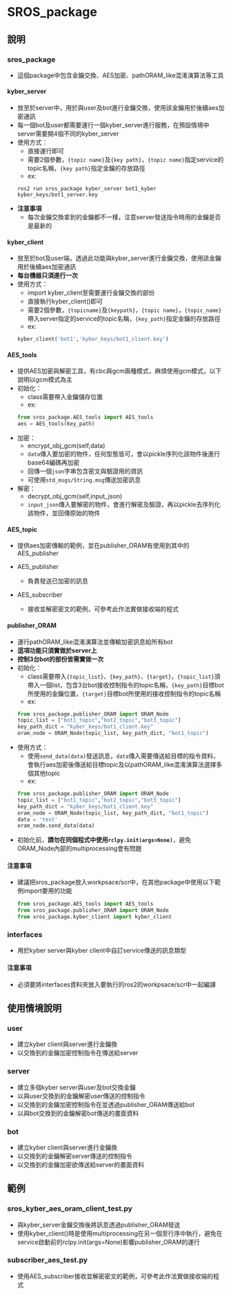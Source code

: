 # SROS_package

## 說明

### sros_package
* 這個package中包含金鑰交換、AES加密、pathORAM_like混淆演算法等工具

#### kyber_server
* 放至於server中，用於與user及bot進行金鑰交換，使用該金鑰用於後續aes加密通訊
* 每一個bot及user都需要運行一個kyber_server進行服務，在預設情境中server需要開4個不同的kyber_server
* 使用方式：
    * 直接運行即可
    * 需要2個參數，`{topic name}`及`{key path}`，`{topic name}`指定service的topic名稱，`{key path}`指定金鑰的存放路徑
    * ex:
    ```bash=
    ros2 run sros_package kyber_server bot1_kyber kyber_keys/bot1_server.key
    ```
* **注意事項**
    * 每次金鑰交換拿到的金鑰都不一樣，注意server發送指令時用的金鑰是否是最新的

#### kyber_client
* 放至於bot及user端，透過此功能與kyber_server進行金鑰交換，使用該金鑰用於後續aes加密通訊
* **每台機器只須進行一次**
* 使用方式：
    * import kyber_client至需要運行金鑰交換的部份
    * 直接執行kyber_client()即可
    * 需要2個參數，`{topicname}`及`{keypath}`，`{topic name}`，`{topic_name}`帶入server指定的service的topic名稱，`{key_path}`指定金鑰的存放路徑
    * ex:
    ```python
    kyber_client('bot1','kyber_keys/bot1_client.key')
    ```

#### AES_tools
* 提供AES加密與解密工具，有cbc與gcm兩種模式，麻煩使用gcm模式，以下說明以gcm模式為主
* 初始化：
    * class需要帶入金鑰儲存位置
    * ex:
    ```python
    from sros_package.AES_tools import AES_tools
    aes = AES_tools(key_path)
    ```
* 加密：
    * encrypt_obj_gcm(self,data)
    * `data`傳入要加密的物件，任何型態皆可，會以pickle序列化該物件後進行base64編碼再加密
    * 回傳一個`json`字串包含密文與驗證用的資訊
    * 可使用`std_msgs/String.msg`傳送加密訊息
* 解密：
    * decrypt_obj_gcm(self,input_json)
    * `input_json`傳入要解密的物件，會進行解密及驗證，再以pickle去序列化該物件，並回傳原始的物件

#### AES_topic
* 提供aes加密傳輸的範例，並在publisher_ORAM有使用到其中的AES_publisher
* AES_publisher
    * 負責發送已加密的訊息

* AES_subscriber
    * 接收並解密密文的範例，可參考此作法實做接收端的程式

#### publisher_ORAM
* 運行pathORAM_like混淆演算法並傳輸加密訊息給所有bot
* **這項功能只須實做於server上**
* **控制3台bot的部份皆需實做一次**
* 初始化：
    * class需要帶入`{topic_list}`、`{key_path}`、`{target}`，`{topic_list}`須帶入一個list，包含3台bot接收控制指令的topic名稱，`{key_path}`目標bot所使用的金鑰位置，`{target}`目標bot所使用的接收控制指令的topic名稱
    * ex:
    ```python
    from sros_package.publisher_ORAM import ORAM_Node
    topic_list = ["bot1_topic","bot2_topic","bot3_topic"]
    key_path_dict = "kyber_keys/bot1_client.key"
    oram_node = ORAM_Node(topic_list, key_path_dict, "bot1_topic")
    ```
* 使用方式：
    * 使用`send_data(data)`發送訊息，`data`傳入需要傳送給目標的指令資料，會執行aes加密後傳送給目標topic及以pathORAM_like混淆演算法選擇多個其他topic
    * ex:
    ```python
    from sros_package.publisher_ORAM import ORAM_Node
    topic_list = ["bot1_topic","bot2_topic","bot3_topic"]
    key_path_dict = "kyber_keys/bot1_client.key"
    oram_node = ORAM_Node(topic_list, key_path_dict, "bot1_topic")
    data = 'test'
    oram_node.send_data(data)
    ```
* 初始化前，**請勿在同個程式中使用`rclpy.init(args=None)`**，避免ORAM_Node內部的multiprocessing會有問題

#### 注意事項
* 建議把sros_package放入workpsace/scr中，在其他package中使用以下範例import要用的功能
    ```python
    from sros_package.AES_tools import AES_tools
    from sros_package.publisher_ORAM import ORAM_Node
    from sros_package.kyber_client import kyber_client
    ```

### interfaces

* 用於kyber server與kyber client中自訂service傳送的訊息類型

#### 注意事項
* 必須要將interfaces資料夾放入要執行的ros2的workpsace/scr中一起編譯

## 使用情境說明

### user
* 建立kyber client與server進行金鑰換
* 以交換到的金鑰加密控制指令在傳送給server

### server
* 建立多個kyber server與user及bot交換金鑰
* 以與user交換到的金鑰解密user傳送的控制指令
* 以交換到的金鑰加密控制指令在並透過publisher_ORAM傳送給bot
* 以與bot交換到的金鑰解密bot傳送的畫面資料

### bot
* 建立kyber client與server進行金鑰換
* 以交換到的金鑰解密server傳送的控制指令
* 以交換到的金鑰加密欲傳送給server的畫面資料

## 範例

### sros_kyber_aes_oram_client_test.py
* 與kyber_server金鑰交換後將訊息透過publisher_ORAM發送
* 使用kyber_client()時是使用multiprocessing在另一個至行序中執行，避免在service啟動前的rclpy.init(args=None)影響publisher_ORAM的運行

### subscriber_aes_test.py

* 使用AES_subscriber接收並解密密文的範例，可參考此作法實做接收端的程式
